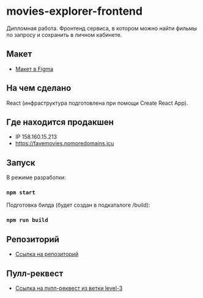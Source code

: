 # movies-explorer-frontend

Дипломная работа. Фронтенд сервиса, в котором можно найти фильмы по запросу и сохранить в личном кабинете.

## Макет

* [Макет в Figma](https://disk.yandex.ru/d/9W0W9D3cmtZpiw)

## На чем сделано

React (инфраструктура подготовлена при помощи Create React App).

## Где находится продакшен

* IP 158.160.15.213
* https://favemovies.nomoredomains.icu

## Запуск

В режиме разработки:

### `npm start`

Подготовка билда (будет создан в подкаталоге /build):

### `npm run build`

## Репозиторий

* [Ссылка на репозиторий](https://github.com/d-ogarkov/movies-explorer-frontend)

## Пулл-реквест

* [Ссылка на пулл-реквест из ветки level-3](https://github.com/d-ogarkov/movies-explorer-frontend/pull/2)
